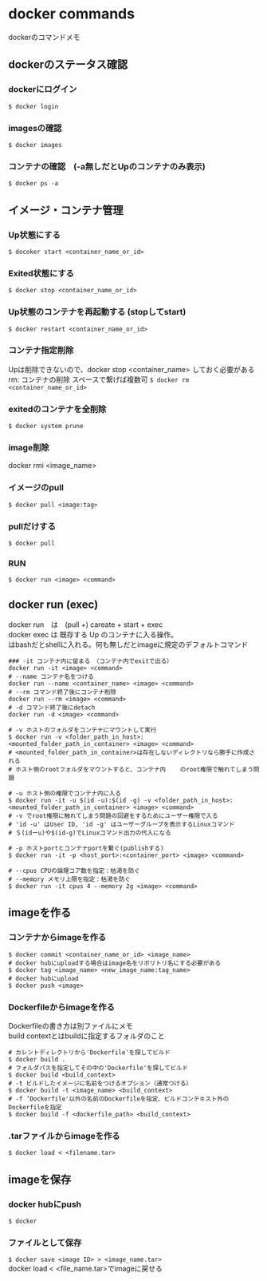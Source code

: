 # docker commands
dockerのコマンドメモ

## dockerのステータス確認

### dockerにログイン
`$ docker login`
### imagesの確認
`$ docker images`
### コンテナの確認　(-a無しだとUpのコンテナのみ表示)
`$ docker ps -a`


## イメージ・コンテナ管理

### Up状態にする
`$ docoker start <container_name_or_id>`
### Exited状態にする
`$ docker stop <container_name_or_id>`
### Up状態のコンテナを再起動する (stopしてstart)
`$ docker restart <container_name_or_id> `

### コンテナ指定削除
Upは削除できないので、docker stop <container_name> しておく必要がある   
rm: コンテナの削除 スペースで繋げば複数可
`$ docker rm <container_name_or_id>`
### exitedのコンテナを全削除
`$ docker system prune`

### image削除
docker rmi <image_name>


### イメージのpull
`$ docker pull <image:tag>`

### pullだけする
`$ docker pull`

### RUN
`$ docker run <image> <command>`


## docker run (exec)
docker run　は　(pull +) careate + start + exec   
docker exec は 既存する Up のコンテナに入る操作。   
<command>はbashだとshellに入れる。何も無しだとimageに規定のデフォルトコマンド

```
### -it コンテナ内に留まる　（コンテナ内でexitで出る）
docker run -it <image> <command>
# --name コンテナ名をつける
docker run --name <container_name> <image> <command>
# --rm コマンド終了後にコンテナ削除
docker run --rm <image> <command>
# -d コマンド終了後にdetach 
docker run -d <image> <command>

# -v ホストのフォルダをコンテナにマウントして実行
$ docker run -v <folder_path_in_host>:<mounted_folder_path_in_container> <image> <command>
# <mounted_folder_path_in_container>は存在しないディレクトリなら勝手に作成される
# ホスト側のrootフォルダをマウントすると、コンテナ内    のroot権限で触れてしまう問題

# -u ホスト側の権限でコンテナ内に入る
$ docker run -it -u $(id -u):$(id -g) -v <folder_path_in_host>:<mounted_folder_path_in_container> <image> <command>
# -v でroot権限に触れてしまう問題の回避をするためにユーザー権限で入る
# 'id -u' はUser ID, 'id -g' はユーザーグループを表示するLinuxコマンド
# ＄(idーu)や$(id-g)でLinuxコマンド出力の代入になる

# -p ホストportとコンテナportを繋ぐ(publishする)
$ docker run -it -p <host_port>:<container_port> <image> <command>

# --cpus CPUの論理コア数を指定：枯渇を防ぐ
# --memory メモリ上限を指定：枯渇を防ぐ
$ docker run -it cpus 4 --memory 2g <image> <command>
```


## imageを作る


### コンテナからimageを作る
```
$ docker commit <container_name_or_id> <image_name>
# docker hubにuploadする場合はimage名をリボリトリ名にする必要がある
$ docker tag <image_name> <new_image_name:tag_name>
# docker hubにupload
$ docker push <image>
```

### Dockerfileからimageを作る
Dockerfileの書き方は別ファイルにメモ   
build contextとはbuildに指定するフォルダのこと   
```
# カレントディレクトリから'Dockerfile'を探してビルド
$ docker build .
# フォルダパスを指定してその中の'Dockerfile'を探してビルド
$ docker build <build_context>
# -t ビルドしたイメージに名前をつけるオプション（通常つける）
$ docker build -t <image_name> <build_context>
# -f ’Dockerfile'以外の名前のDockerfileを指定、ビルドコンテキスト外のDockerfileを指定
$ docker build -f <dockerfile_path> <build_context>
```

### .tarファイルからimageを作る
`$ docker load < <filename.tar>`


## imageを保存

### docker hubにpush
`$ docker   `


### ファイルとして保存
`$ docker save <image ID> > <image_name.tar>`   
docker load < <file_name.tar>でimageに戻せる

